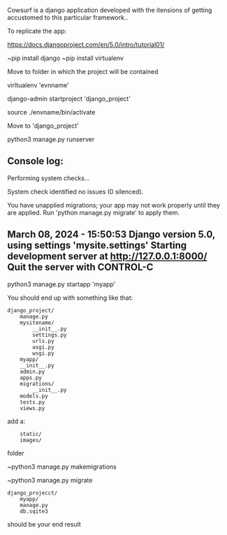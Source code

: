 Cowsurf is a django application developed with the itensions of getting accustomed to this particular framework..

To replicate the app:

https://docs.djangoproject.com/en/5.0/intro/tutorial01/ 

~pip install django
~pip install virtualenv

Move to folder in which the project will be contained

virltualenv 'evnname'

django-admin startproject 'django_project'

source ./envname/bin/activate

Move to 'django_project'

python3 manage.py runserver

Console log:
---------------------------------------------
Performing system checks...

System check identified no issues (0 silenced).

You have unapplied migrations; your app may not work properly until they are applied.
Run 'python manage.py migrate' to apply them.

March 08, 2024 - 15:50:53
Django version 5.0, using settings 'mysite.settings'
Starting development server at http://127.0.0.1:8000/
Quit the server with CONTROL-C
---------------------------------------------
python3 manage.py startapp 'myapp'

You should end up with something like that:
```
django_project/
    manage.py
    mysitename/
        __init__.py
        settings.py
        urls.py
        asgi.py
        wsgi.py
    myapp/
    __init__.py
    admin.py
    apps.py
    migrations/
        __init__.py
    models.py
    tests.py
    views.py		
```

add a:
```
    static/
	images/
```
folder

~python3 manage.py makemigrations 

~python3 manage.py migrate

```
django_projecct/
    myapp/
    manage.py
    db.sqite3
```

should be your end result 

